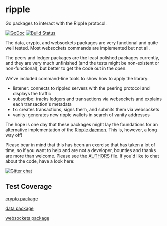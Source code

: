 ripple
======

Go packages to interact with the Ripple protocol.

[![GoDoc](https://godoc.org/github.com/kr-jaydeepp/ripple-test?status.png)](https://godoc.org/github.com/kr-jaydeepp/ripple-test)
[![Build Status](https://drone.io/github.com/kr-jaydeepp/ripple-test/status.png)](https://drone.io/github.com/kr-jaydeepp/ripple-test/latest)

The data, crypto, and websockets packages are very functional and quite well tested. Most websockets commands are implemented but not all.

The peers and ledger packages are the least polished packages currently, and they are very much unfinished (and the tests might be non-existent or non-functional), but better to get the code out in the open.

We've included command-line tools to show how to apply the library:

* listener: connects to rippled servers with the peering protocol and displays the traffic
* subscribe: tracks ledgers and transactions via websockets and explains each transaction's metadata
* tx: creates transactions, signs them, and submits them via websockets
* vanity: generates new ripple wallets in search of vanity addresses

The hope is one day that these packages might lay the foundations for an alternative implementation of the [Ripple daemon](https://github.com/ripple/rippled). This is, however, a long way off!

Please bear in mind that this has been an exercise that has taken a lot of time, so if you want to help and are not a developer, bounties and thanks are more than welcome. Please see the [AUTHORS](https://github.com/kr-jaydeepp/ripple-test/blob/master/AUTHORS) file. If you'd like to chat about the code, have a look here:

[![Gitter chat](https://badges.gitter.im/kr-jaydeepp/ripple-test.png)](https://gitter.im/kr-jaydeepp/ripple-test)

## Test Coverage

[crypto package](https://drone.io/github.com/kr-jaydeepp/ripple-test/files/crypto.html)

[data package](https://drone.io/github.com/kr-jaydeepp/ripple-test/files/data.html)

[websockets package](https://drone.io/github.com/kr-jaydeepp/ripple-test/files/websockets.html)
